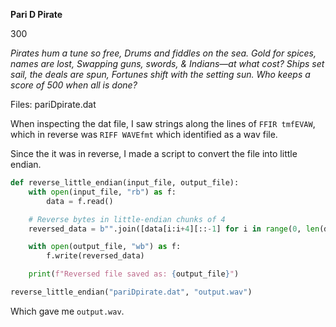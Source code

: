 **Pari D Pirate**

300

_Pirates hum a tune so free, Drums and fiddles on the sea. Gold for spices, names are lost, Swapping guns, swords, & Indians—at what cost? Ships set sail, the deals are spun, Fortunes shift with the setting sun. Who keeps a score of 500 when all is done?_

Files: pariDpirate.dat

When inspecting the dat file, I saw strings along the lines of `FFIR tmfEVAW`, which in reverse was `RIFF WAVEfmt` which identified as a wav file. 

Since the it was in reverse, I made a script to convert the file into little endian.

```python
def reverse_little_endian(input_file, output_file):
    with open(input_file, "rb") as f:
        data = f.read()

    # Reverse bytes in little-endian chunks of 4
    reversed_data = b"".join([data[i:i+4][::-1] for i in range(0, len(data), 4)])

    with open(output_file, "wb") as f:
        f.write(reversed_data)

    print(f"Reversed file saved as: {output_file}")

reverse_little_endian("pariDpirate.dat", "output.wav")

```

Which gave me `output.wav`. 
